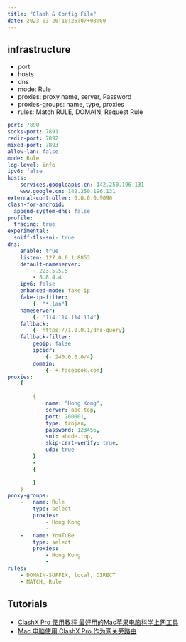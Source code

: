 ```yaml
---
title: "Clash & Config File"
date: 2023-03-20T10:26:07+08:00
---
```


## infrastructure

* port
* hosts
* dns
* mode: Rule
* proxies: proxy name, server, Password
* proxies-groups: name, type, proxies
* rules: Match RULE, DOMAIN, Request Rule

```yaml
port: 7890
socks-port: 7891
redir-port: 7892
mixed-port: 7893
allow-lan: false
mode: Rule
log-level: info
ipv6: false
hosts: 
    services.googleapis.cn: 142.250.196.131
    www.google.cn: 142.250.196.131
external-controller: 0.0.0.0:9090
clash-for-android:
  append-system-dns: false
profile:
  tracing: true
experimental:
  sniff-tls-sni: true
dns:
    enable: true
    listen: 127.0.0.1:8853
    default-nameserver:
        - 223.5.5.5
        - 8.8.4.4
    ipv6: false
    enhanced-mode: fake-ip
    fake-ip-filter:
        {- "*.lan"}
    nameserver:
        {- "114.114.114.114"}
    fallback:
        {- https://1.0.0.1/dns-query}
    fallback-filter:
        geoip: false
        ipcidr:
            {- 240.0.0.0/4}
        domain:
            {- +.facebook.com}
proxies:
    {
        - 
        {
            name: "Hong Kong",
            server: abc.top,
            port: 200001,
            type: trojan,
            password: 123456,
            sni: abcde.top,
            skip-cert-verify: true,
            udp: true
        }
        -
        {

        }
    }
proxy-groups:
    -   name: Rule
        type: select
        proxies:
            - Hong Kong
            -
    -   name: YouTuBe
        type: select
        proxies:
            - Hong Kong
            -
rules:
    - DOMAIN-SUFFIX, local, DIRECT
    - MATCH, Rule
```

## Tutorials

* [ClashX Pro 使用教程 最好用的Mac苹果电脑科学上网工具](https://heaid.top/index.php/archives/34/)
* [Mac 电脑使用 ClashX Pro 作为网关旁路由](https://qust.me/post/clashxProMac/)

